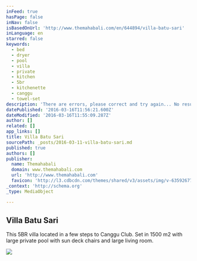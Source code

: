 ```yaml
---
inFeed: true
hasPage: false
inNav: false
isBasedOnUrl: 'http://www.themahabali.com/en/644894/villa-batu-sari'
inLanguage: en
starred: false
keywords:
  - bed
  - dryer
  - pool
  - villa
  - private
  - kitchen
  - 5br
  - kitchenette
  - canggu
  - towel-set
description: 'There are errors, please correct and try again... No results found matching your search criteria. Showing all properties instead. 10 5 SQM 1,500 A/C Pool This 5BR villa located in a few steps to Canggu Club. Set in 1500 m2 with large private pool with sun deck chairs and large living room.'
datePublished: '2016-03-16T11:56:21.600Z'
dateModified: '2016-03-16T11:55:09.287Z'
author: []
related: []
app_links: []
title: Villa Batu Sari
sourcePath: _posts/2016-03-11-villa-batu-sari.md
published: true
authors: []
publisher:
  name: Themahabali
  domain: www.themahabali.com
  url: 'http://www.themahabali.com'
  favicon: 'http://l3.cdbcdn.com/themes/shared/v3/assets/img/v-635926770992479107/nonicon.ico?f=18'
_context: 'http://schema.org'
_type: MediaObject

---
```

<article style=""><h1>Villa Batu Sari</h1><p>This 5BR villa located in a few steps to Canggu Club. Set in 1500 m2 with large private pool with sun deck chairs and large living room.</p><img src="https://s3-us-west-2.amazonaws.com/the-grid-img/p/d2883c56aea5edd45d0ee2b3ce516b89b9b50b9e.jpg" /></article>